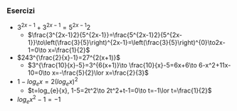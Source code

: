 ### Esercizi
- $3^{2x-1}+3^{2x-1}=5^{2x-1}2$
	- $\frac{3^{2x-1}2}{5^{2x-1}}=\frac{5^{2x-1}2}{5^{2x-1}}\to\left(\frac{3}{5}\right)^{2x-1}=\left(\frac{3}{5}\right)^{0}\to2x-1=0\to x=\frac{1}{2}$
- $243^{\frac{2}{x}-1}=27^{2(x+1)}$
	- $3^{\frac{10}{x}-5}=3^{6(x+1)}\to \frac{10}{x}-5=6x+6\to 6-x^2+11x-10=0\to x=-\frac{5}{2}\lor x=\frac{2}{3}$
- $1-log_{e}{x}=2(log_{e}{x})^2$
	- $t=log_{e}{x}, 1-5=2t^2\to 2t^2+t-1=0\to t=-1\lor t=\frac{1}{2}$
- $log_{e}{x^2-1}=-1$
